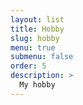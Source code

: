 ```yaml
---
layout: list
title: Hobby
slug: hobby
menu: true
submenu: false
order: 5
description: >
  My hobby
---
```

